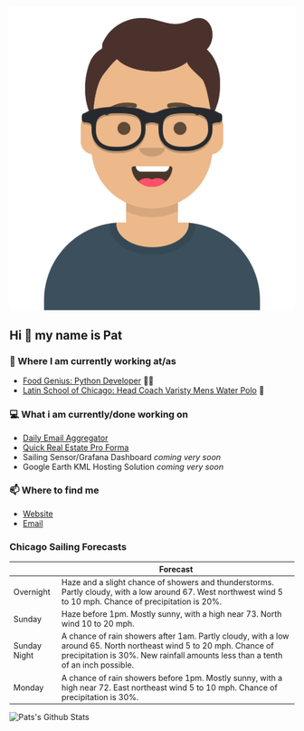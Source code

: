 [![Social banner for p-j-falconer](https://raw.githubusercontent.com/P-J-FALCONER/P-J-FALCONER/master/assets/avataaars.svg)](https://patfalconer.com/)
## Hi :wave: my name is Pat

### 💼 Where I am currently working at/as
- [Food Genius: Python Developer](https://getfoodgenius.com/) 🍔🐍
- [Latin School of Chicago: Head Coach Varisty Mens Water Polo](https://www.latinschool.org/) 🤽


### 💻 What i am currently/done working on
 - [Daily Email Aggregator](https://github.com/P-J-FALCONER/dott_daily_mail)
 - [Quick Real Estate Pro Forma](https://github.com/P-J-FALCONER/henry)
 - Sailing Sensor/Grafana Dashboard *coming very soon*
 - Google Earth KML Hosting Solution *coming very soon*

### 📫 Where to find me
 - [Website](https://patfalconer.com/)
 - [Email](mailto:patrick.j.falconer@gmail.com)


### Chicago Sailing Forecasts
|   | Forecast  |
|---|---|
| Overnight | Haze and a slight chance of showers and thunderstorms. Partly cloudy, with a low around 67. West northwest wind 5 to 10 mph. Chance of precipitation is 20%. |
| Sunday | Haze before 1pm. Mostly sunny, with a high near 73. North wind 10 to 20 mph. |
| Sunday Night | A chance of rain showers after 1am. Partly cloudy, with a low around 65. North northeast wind 5 to 20 mph. Chance of precipitation is 30%. New rainfall amounts less than a tenth of an inch possible. |
| Monday | A chance of rain showers before 1pm. Mostly sunny, with a high near 72. East northeast wind 5 to 10 mph. Chance of precipitation is 30%. |

![Pats's Github Stats](https://github-readme-stats.vercel.app/api?username=p-j-falconer&show_icons=true&theme=radical)
